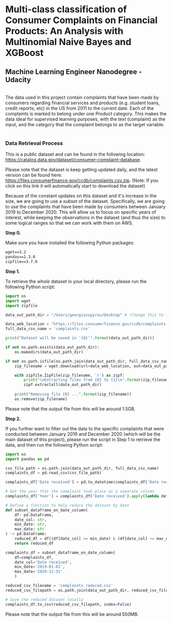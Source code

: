 # Multi-class classification of Consumer Complaints on Financial Products: An Analysis with  Multinomial Naive Bayes and XGBoost

## Machine Learning Engineer Nanodegree - Udacity
<br>
The data used in this project contain complaints that have been made by consumers regarding financial services and products (e.g. student loans, credit reports, etc) in the US from 2011 to the current date. Each of the complaints is marked to belong under one Product category. This makes the data ideal for supervised learning purposes, with the text (complaint) as the input, and the category that the complaint belongs to as the target variable.<br><br>

### Data Retrieval Process

This is a public dataset and can be found in the following location: https://catalog.data.gov/dataset/consumer-complaint-database.

Please note that the dataset is keep getting updated daily, and the latest version can be found here: https://files.consumerfinance.gov/ccdb/complaints.csv.zip.
(Note: If you click on this link it will automatically start to download the dataset)

Because of the constant updates on this dataset and it's increase in the size, we are going to use a _subset_ of the dataset. Specifically, we are going to use the complaints that have been made by consumers between January 2019 to December 2020. This will allow us to focus on specific years of interest, while keeping the observations in the dataset (and thus the size) to some logical ranges so that we can work with them on AWS.

**Step 0.**

Make sure you have installed the following Python packages:
```txt
wget==3.2
pandas==1.3.0
zipfile==3.7.6
```
**Step 1.**

To retrieve the <em>whole</em> dataset in your local directory, please run the following Python script:

```python
import os
import wget
import zipfile

data_out_path_dir = "/Users/georgiosspyrou/Desktop" # !Change this to the path where data will be saved in your local machine

data_web_location = "https://files.consumerfinance.gov/ccdb/complaints.csv.zip"
full_data_csv_name = 'complaints.csv'

print("Dataset will be saved in '{0}'".format(data_out_path_dir))

if not os.path.exists(data_out_path_dir):
    os.makedirs(data_out_path_dir)

if not os.path.isfile(os.path.join(data_out_path_dir, full_data_csv_name)):
    zip_filename = wget.download(url=data_web_location, out=data_out_path_dir)

    with zipfile.ZipFile(zip_filename, 'r') as zipf:
        print("\nExtracting files from {0} to {1}\n".format(zip_filename, data_out_path_dir))
        zipf.extractall(data_out_path_dir)
    
    print("Removing file {0} ...".format(zip_filename))
    os.remove(zip_filename) 

```

Please note that the output file from this will be around 1.5GB.

**Step 2.** 

If you further want to filter out the data to the specific complaints that were conducted between January 2019 and December 2020 (which will be the main dataset of this project), please run the script in Step 1 to retrieve the data, and then run the following Python script:

```python
import os
import pandas as pd

csv_file_path = os.path.join(data_out_path_dir, full_data_csv_name)
complaints_df = pd.read_csv(csv_file_path)

complaints_df['Date received'] = pd.to_datetime(complaints_df['Date received'])

# Get the year that the complaint took place as a separate column
complaints_df['Year'] = complaints_df['Date received'].apply(lambda date: date.year)

# Define a function to help reduce the dataset by date
def subset_dataframe_on_date_column(
    df: pd.DataFrame,
    date_col: str,
    min_date: str,
    max_date: str
) -> pd.DataFrame:
    reduced_df = df[(df[date_col] >= min_date) & (df[date_col] <= max_date)]
    return reduced_df

complaints_df = subset_dataframe_on_date_column(
    df=complaints_df,
    date_col='Date received', 
    min_date='2019-01-01',
    max_date='2020-12-31'
    )

reduced_csv_filename = 'complaints_reduced.csv'
reduced_csv_filepath = os.path.join(data_out_path_dir, reduced_csv_filename)

# Save the reduced dataset locally
complaints_df.to_csv(reduced_csv_filepath, index=False)
```

Please note that the output file from this will be around 550MB.

